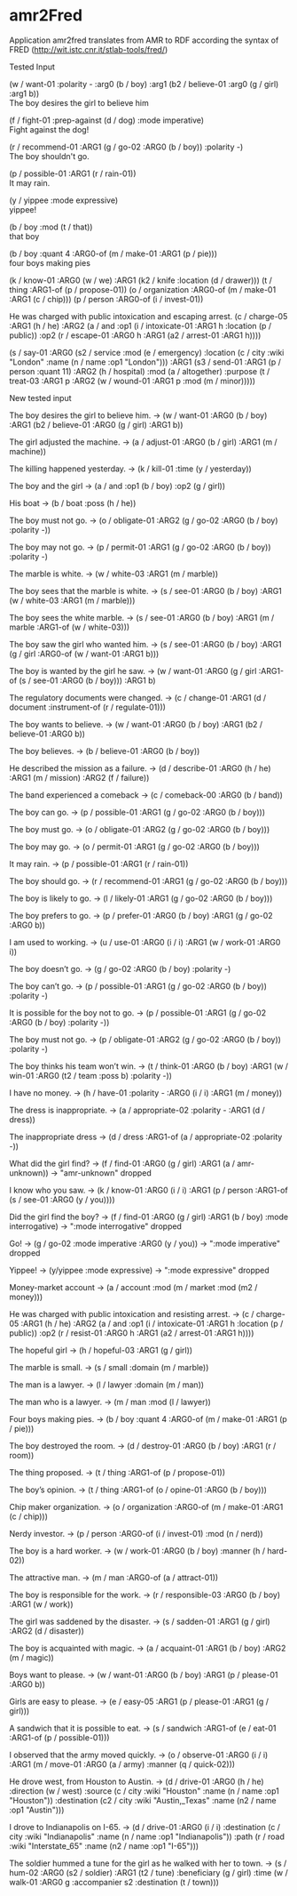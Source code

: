 # amr2Fred

Application amr2fred translates from AMR to RDF according the syntax of FRED (http://wit.istc.cnr.it/stlab-tools/fred/)



Tested Input 

(w / want-01 :polarity - :arg0 (b / boy) :arg1 (b2 / believe-01 :arg0 (g / girl) :arg1 b)) 				
The boy desires the girl to believe him

(f / fight-01 :prep-against (d / dog) :mode imperative) 												
Fight against the dog!

(r / recommend-01 :ARG1 (g / go-02 :ARG0 (b / boy)) :polarity -) 										
The boy shouldn't go.

(p / possible-01 :ARG1 (r / rain-01)) 																	
It may rain.

(y / yippee :mode expressive)																			
yippee!

(b / boy :mod (t / that)) 																				
that boy

(b / boy :quant 4 :ARG0-of (m / make-01 :ARG1 (p / pie)))  												
four boys making pies

(k / know-01 :ARG0 (w / we) :ARG1 (k2 / knife :location (d / drawer))) 
(t / thing :ARG1-of (p / propose-01))
(o / organization :ARG0-of (m / make-01 :ARG1 (c / chip)))
(p / person :ARG0-of (i / invest-01))


		
He was charged with public intoxication and escaping arrest.
(c / charge-05
   :ARG1 (h / he)
   :ARG2 (a / and
            :op1 (i / intoxicate-01
                    :ARG1 h
                    :location (p / public))
            :op2 (r / escape-01
                    :ARG0 h
                    :ARG1 (a2 / arrest-01
                              :ARG1 h))))
                              
                              
                              
                              

(s / say-01
      :ARG0 (s2 / service
            :mod (e / emergency)
            :location (c / city :wiki "London"
                  :name (n / name :op1 "London")))
      :ARG1 (s3 / send-01
            :ARG1 (p / person :quant 11)
            :ARG2 (h / hospital)
            :mod (a / altogether)
            :purpose (t / treat-03
                  :ARG1 p
                  :ARG2 (w / wound-01
                        :ARG1 p
                        :mod (m / minor)))))
                        

New tested input

The boy desires the girl to believe him. -> (w / want-01 :ARG0 (b / boy) :ARG1 (b2 / believe-01 :ARG0 (g / girl) :ARG1 b))

The girl adjusted the machine. -> (a / adjust-01 :ARG0 (b / girl) :ARG1 (m / machine))

The killing happened yesterday. -> (k / kill-01 :time (y / yesterday))

The boy and the girl -> (a / and :op1 (b / boy) :op2 (g / girl))

His boat -> (b / boat :poss (h / he))

The boy must not go. -> (o / obligate-01 :ARG2 (g / go-02 :ARG0 (b / boy) :polarity -))

The boy may not go. -> (p / permit-01 :ARG1 (g / go-02 :ARG0 (b / boy)) :polarity -)

The marble is white. -> (w / white-03 :ARG1 (m / marble))

The boy sees that the marble is white. -> (s / see-01 :ARG0 (b / boy) :ARG1 (w / white-03 :ARG1 (m / marble)))

The boy sees the white marble. -> (s / see-01 :ARG0 (b / boy) :ARG1 (m / marble :ARG1-of (w / white-03)))

The boy saw the girl who wanted him. -> (s / see-01 :ARG0 (b / boy) :ARG1 (g / girl :ARG0-of (w / want-01 :ARG1 b)))

The boy is wanted by the girl he saw. -> (w / want-01 :ARG0 (g / girl :ARG1-of (s / see-01 :ARG0 (b / boy))) :ARG1 b)

The regulatory documents were changed. -> (c / change-01 :ARG1 (d / document :instrument-of (r / regulate-01)))

The boy wants to believe. -> (w / want-01 :ARG0 (b / boy) :ARG1 (b2 / believe-01 :ARG0 b))

The boy believes. -> (b / believe-01 :ARG0 (b / boy))

He described the mission as a failure. -> (d / describe-01 :ARG0 (h / he) :ARG1 (m / mission) :ARG2 (f / failure))

The band experienced a comeback -> (c / comeback-00 :ARG0 (b / band))

The boy can go. -> (p / possible-01 :ARG1 (g / go-02 :ARG0 (b / boy)))

The boy must go. -> (o / obligate-01 :ARG2 (g / go-02 :ARG0 (b / boy)))

The boy may go. -> (o / permit-01 :ARG1 (g / go-02 :ARG0 (b / boy)))

It may rain. -> (p / possible-01 :ARG1 (r / rain-01))

The boy should go. -> (r / recommend-01 :ARG1 (g / go-02 :ARG0 (b / boy)))

The boy is likely to go. -> (l / likely-01 :ARG1 (g / go-02 :ARG0 (b / boy)))

The boy prefers to go. -> (p / prefer-01 :ARG0 (b / boy) :ARG1 (g / go-02 :ARG0 b))

I am used to working. -> (u / use-01 :ARG0 (i / i) :ARG1 (w / work-01 :ARG0 i))

The boy doesn’t go. -> (g / go-02 :ARG0 (b / boy) :polarity -)

The boy can’t go. -> (p / possible-01 :ARG1  (g / go-02 :ARG0 (b / boy)) :polarity -)

It is possible for the boy not to go. -> (p / possible-01 :ARG1 (g / go-02 :ARG0 (b / boy) :polarity -))

The boy must not go. -> (p / obligate-01 :ARG2 (g / go-02 :ARG0 (b / boy)) :polarity -)

The boy thinks his team won’t win. -> (t / think-01 :ARG0 (b / boy) :ARG1 (w / win-01 :ARG0 (t2 / team :poss b) :polarity -))

I have no money. -> (h / have-01 :polarity - :ARG0 (i / i) :ARG1 (m / money))

The dress is inappropriate. -> (a / appropriate-02 :polarity - :ARG1 (d / dress))

The inappropriate dress -> (d / dress :ARG1-of (a / appropriate-02 :polarity -))

What did the girl find? -> (f / find-01 :ARG0 (g / girl) :ARG1 (a / amr-unknown)) -> "amr-unknown" dropped

I know who you saw. -> (k / know-01 :ARG0 (i / i) :ARG1 (p / person :ARG1-of (s / see-01 :ARG0 (y / you))))

Did the girl find the boy? -> (f / find-01 :ARG0 (g / girl) :ARG1 (b / boy) :mode interrogative) -> ":mode interrogative" dropped

Go! -> (g / go-02 :mode imperative :ARG0 (y / you)) -> ":mode imperative" dropped

Yippee! -> (y/yippee :mode expressive) -> ":mode expressive" dropped

Money-market account -> (a / account :mod (m / market :mod (m2 / money)))

He was charged with public intoxication and resisting arrest. -> (c / charge-05 :ARG1 (h / he) :ARG2 (a / and :op1 (i / 
intoxicate-01 :ARG1 h :location (p / public)) :op2 (r / resist-01 :ARG0 h :ARG1 (a2 / arrest-01 :ARG1 h))))

The hopeful girl -> (h / hopeful-03 :ARG1 (g / girl)) 

The marble is small. -> (s / small :domain (m / marble))

The man is a lawyer. -> (l / lawyer :domain (m / man))

The man who is a lawyer. -> (m / man :mod (l / lawyer))

Four boys making pies. -> (b / boy :quant 4 :ARG0-of (m / make-01 :ARG1 (p / pie)))

The boy destroyed the room. -> (d / destroy-01 :ARG0 (b / boy) :ARG1 (r / room))

The thing proposed. -> (t / thing :ARG1-of (p / propose-01))

The boy’s opinion. -> (t / thing :ARG1-of (o / opine-01 :ARG0 (b / boy))) 

Chip maker organization. -> (o / organization :ARG0-of (m / make-01 :ARG1 (c / chip)))

Nerdy investor. -> (p / person :ARG0-of (i / invest-01) :mod (n / nerd))

The boy is a hard worker. -> (w / work-01 :ARG0 (b / boy) :manner (h / hard-02)) 

The attractive man. -> (m / man :ARG0-of (a / attract-01))

The boy is responsible for the work. -> (r / responsible-03 :ARG0 (b / boy) :ARG1 (w / work)) 

The girl was saddened by the disaster. -> (s / sadden-01 :ARG1 (g / girl) :ARG2 (d / disaster))

The boy is acquainted with magic. -> (a / acquaint-01 :ARG1 (b / boy) :ARG2 (m / magic))

Boys want to please. -> (w / want-01 :ARG0 (b / boy) :ARG1 (p / please-01 :ARG0 b))

Girls are easy to please. -> (e / easy-05 :ARG1 (p / please-01 :ARG1 (g / girl)))

A sandwich that it is possible to eat. -> (s / sandwich :ARG1-of (e / eat-01 :ARG1-of (p / possible-01)))

I observed that the army moved quickly. -> (o / observe-01 :ARG0 (i / i) :ARG1  (m / move-01 :ARG0 (a / army) :manner (q / 
quick-02)))

He drove west, from Houston to Austin. -> (d / drive-01 :ARG0 (h / he) :direction (w / west) :source (c / city :wiki "Houston" 
:name (n / name :op1 "Houston")) :destination (c2 / city :wiki "Austin,_Texas" :name (n2 / name :op1 "Austin")))

I drove to Indianapolis on I-65. -> (d / drive-01 :ARG0 (i / i) :destination (c / city :wiki "Indianapolis" :name (n / name :op1 
"Indianapolis")) :path (r / road :wiki "Interstate_65" :name (n2 / name :op1 "I-65")))

The soldier hummed a tune for the girl as he walked with her to town. -> (s / hum-02 :ARG0 (s2 / soldier) :ARG1 (t2 / tune) 
:beneficiary (g / girl) :time (w / walk-01 :ARG0 g :accompanier s2 :destination (t / town)))



